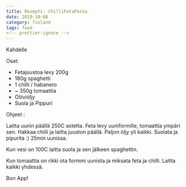 ```yaml
---
title: Resepti: ChilliFetaPasta
date: 2019-10-08
category: finland
tags: food
<!-- prettier-ignore -->
---
```


Kahdelle

Osat:

- Fetajuustoa levy 200g
- 180g spaghetti
- 1 chilli / habanero
- ~ 350g tomaattia
- Oliiviöljy
- Suola ja Pippuri

Ohjeet :

Laitta uunin päällä 250C astetta. Feta levy uuniformille, tomaattia ympäri sen. Hakkaa chilli ja laitta juuston päällä. Paljon öljy yli kaikki. Suolata ja pipurita :) 25min uunissa.

Kun vesi on 100C laitta suola ja sen jälkeen spaghettin.

Kun tomaattia on rikki ota formmi uunista ja miksata feta ja chilli. Laitta kaikki yhdessä.

Bon App!
